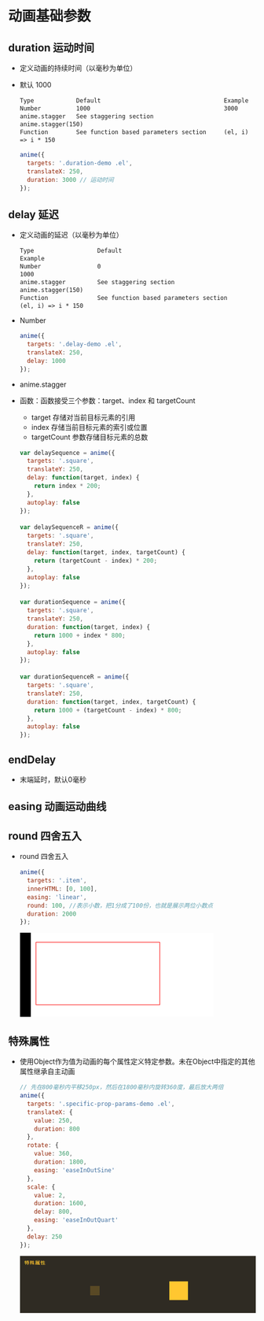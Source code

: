 # 动画基础参数

## duration 运动时间

+ 定义动画的持续时间（以毫秒为单位）
+ 默认 1000

  ```
  Type            Default                                   Example
  Number          1000                                      3000
  anime.stagger   See staggering section                    anime.stagger(150)
  Function        See function based parameters section     (el, i) => i * 150
  ```

  ```js
  anime({
    targets: '.duration-demo .el',
    translateX: 250,
    duration: 3000 // 运动时间
  });
  ```

## delay 延迟

+ 定义动画的延迟（以毫秒为单位）

  ```
  Type                  Default                                     Example
  Number                0                                           1000
  anime.stagger         See staggering section                      anime.stagger(150)
  Function              See function based parameters section       (el, i) => i * 150
  ```

+ Number

  ```js
  anime({
    targets: '.delay-demo .el',
    translateX: 250,
    delay: 1000
  });
  ```

+ anime.stagger

+ 函数：函数接受三个参数：target、index 和 targetCount

  + target 存储对当前目标元素的引用
  + index 存储当前目标元素的索引或位置
  + targetCount 参数存储目标元素的总数

  ```js
  var delaySequence = anime({
    targets: '.square',
    translateY: 250,
    delay: function(target, index) {
      return index * 200;
    },
    autoplay: false
  });

  var delaySequenceR = anime({
    targets: '.square',
    translateY: 250,
    delay: function(target, index, targetCount) {
      return (targetCount - index) * 200;
    },
    autoplay: false
  });

  var durationSequence = anime({
    targets: '.square',
    translateY: 250,
    duration: function(target, index) {
      return 1000 + index * 800;
    },
    autoplay: false
  });

  var durationSequenceR = anime({
    targets: '.square',
    translateY: 250,
    duration: function(target, index, targetCount) {
      return 1000 + (targetCount - index) * 800;
    },
    autoplay: false
  });
  ```

## endDelay

+  末端延时，默认0毫秒

## easing 动画运动曲线



## round 四舍五入

+ round 四舍五入

  ```js
  anime({
    targets: '.item',
    innerHTML: [0, 100],
    easing: 'linear',
    round: 100, //表示小数，把1分成了100份，也就是展示两位小数点
    duration: 2000
  });
  ```

  ![alt text](images/动画基础参数之round.gif)

## 特殊属性

+ 使用Object作为值为动画的每个属性定义特定参数。未在Object中指定的其他属性继承自主动画

  ```js
  // 先在800毫秒内平移250px，然后在1800毫秒内旋转360度，最后放大两倍
  anime({
    targets: '.specific-prop-params-demo .el',
    translateX: {
      value: 250,
      duration: 800
    },
    rotate: {
      value: 360,
      duration: 1800,
      easing: 'easeInOutSine'
    },
    scale: {
      value: 2,
      duration: 1600,
      delay: 800,
      easing: 'easeInOutQuart'
    },
    delay: 250
  });
  ```

  ![alt text](images/动画基础参数之特殊属性.gif)
